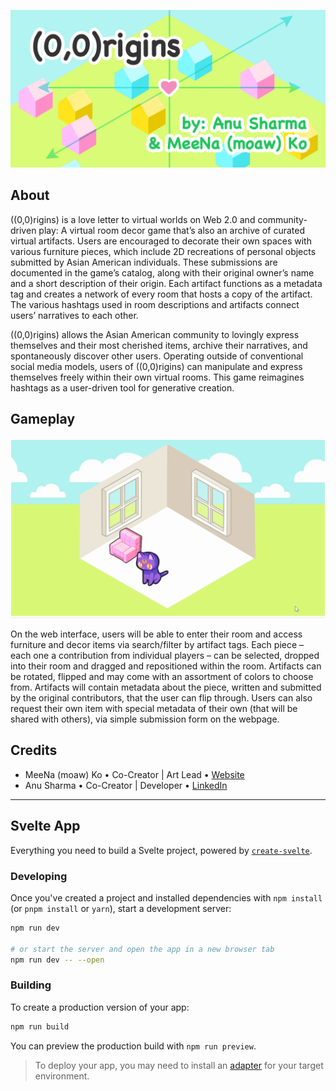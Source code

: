 ![1aa-cropped](./src/assets/1aa-cropped.png)

## About

((0,0)rigins) is a love letter to virtual worlds on Web 2.0 and community-driven play: A virtual room decor game that’s also an archive of curated virtual artifacts. Users are encouraged to decorate their own spaces with various furniture pieces, which include 2D recreations of personal objects submitted by Asian American individuals. These submissions are documented in the game’s catalog, along with their original owner’s name and a short description of their origin. Each artifact functions as a metadata tag and creates a network of every room that hosts a copy of the artifact. The various hashtags used in room descriptions and artifacts connect users’ narratives to each other.

((0,0)rigins) allows the Asian American community to lovingly express themselves and their most cherished items, archive their narratives, and spontaneously discover other users. Operating outside of conventional social media models, users of ((0,0)rigins) can manipulate and express themselves freely within their own virtual rooms. This game reimagines hashtags as a user-driven tool for generative creation.

## Gameplay

![origins-gif](./src/assets/origins-gif.gif)

On the web interface, users will be able to enter their room and access furniture and decor items via search/filter by artifact tags. Each piece – each one a contribution from individual players – can be selected, dropped into their room and dragged and repositioned within the room. Artifacts can be rotated, flipped and may come with an assortment of colors to choose from. Artifacts will contain metadata about the piece, written and submitted by the original contributors, that the user can flip through. Users can also request their own item with special metadata of their own (that will be shared with others), via simple submission form on the webpage. 

## Credits 
- MeeNa (moaw) Ko • Co-Creator | Art Lead • [Website](https://moaw.art)
- Anu Sharma • Co-Creator | Developer • [LinkedIn](https://www.linkedin.com/in/anu-sharma-6936a686)

---

## Svelte App 

Everything you need to build a Svelte project, powered by [`create-svelte`](https://github.com/sveltejs/kit/tree/master/packages/create-svelte).

### Developing

Once you've created a project and installed dependencies with `npm install` (or `pnpm install` or `yarn`), start a development server:

```bash
npm run dev

# or start the server and open the app in a new browser tab
npm run dev -- --open
```

### Building

To create a production version of your app:

```bash
npm run build
```

You can preview the production build with `npm run preview`.

> To deploy your app, you may need to install an [adapter](https://kit.svelte.dev/docs/adapters) for your target environment.
